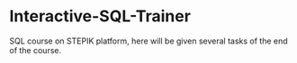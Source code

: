 # Interactive-SQL-Trainer
SQL course on STEPIK platform, here will be given several tasks of the end of the course.

